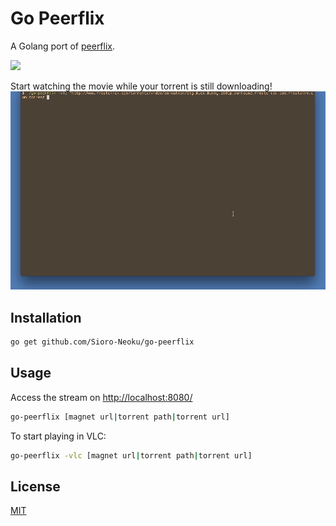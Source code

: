 # Go Peerflix

A Golang port of [peerflix](https://github.com/mafintosh/peerflix).

<img src="https://api.travis-ci.org/Sioro-Neoku/go-peerflix.svg?branch=master" />

Start watching the movie while your torrent is still downloading!
![Working of go-peerflix](./images/demo.gif)

## Installation
```sh
go get github.com/Sioro-Neoku/go-peerflix
```

## Usage
Access the stream on [http://localhost:8080/](http://localhost:8080/)
```sh
go-peerflix [magnet url|torrent path|torrent url]
```

To start playing in VLC:
```sh
go-peerflix -vlc [magnet url|torrent path|torrent url]
```

## License
[MIT](https://raw.githubusercontent.com/Sioro-Neoku/go-peerflix/master/LICENSE)
